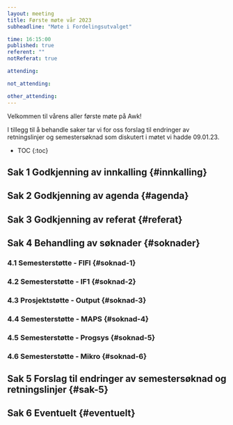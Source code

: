 ```yaml
---
layout: meeting
title: Første møte vår 2023
subheadline: "Møte i Fordelingsutvalget"

time: 16:15:00
published: true
referent: ""
notReferat: true

attending:

not_attending:

other_attending:
---
```


Velkommen til vårens aller første møte på Awk!

I tillegg til å behandle saker tar vi for oss forslag til endringer av retningslinjer og semestersøknad som diskutert i møtet vi hadde 09.01.23.

- TOC
  {:toc}

## Sak 1 Godkjenning av innkalling {#innkalling}

## Sak 2 Godkjenning av agenda {#agenda}

## Sak 3 Godkjenning av referat {#referat}

## Sak 4 Behandling av søknader {#soknader}

### 4.1 Semesterstøtte - FIFI {#soknad-1}

### 4.2 Semesterstøtte - IF1 {#soknad-2}

### 4.3 Prosjektstøtte - Output {#soknad-3}

### 4.4 Semesterstøtte - MAPS {#soknad-4}

### 4.5 Semesterstøtte - Progsys {#soknad-5}

### 4.6 Semesterstøtte - Mikro {#soknad-6}

## Sak 5 Forslag til endringer av semestersøknad og retningslinjer {#sak-5}

## Sak 6 Eventuelt {#eventuelt}
